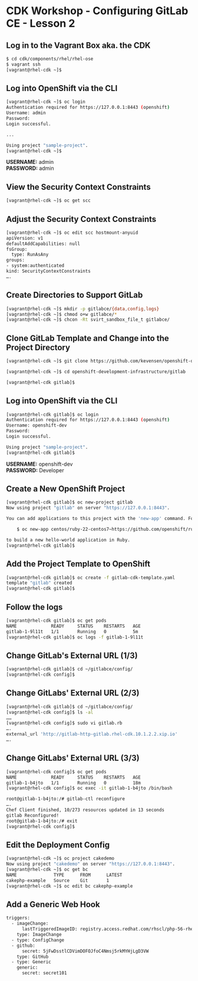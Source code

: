 # CDK Workshop - Configuring GitLab CE - Lesson 2

## Log in to the Vagrant Box aka. the CDK
```bash
$ cd cdk/components/rhel/rhel-ose
$ vagrant ssh
[vagrant@rhel-cdk ~]$
```
## Log into OpenShift via the CLI
```bash
[vagrant@rhel-cdk ~]$ oc login
Authentication required for https://127.0.0.1:8443 (openshift)
Username: admin
Password:
Login successful.

...

Using project "sample-project".
[vagrant@rhel-cdk ~]$
```
**USERNAME:** admin <br/>
**PASSWORD:** admin
## View the Security Context Constraints
```bash
[vagrant@rhel-cdk ~]$ oc get scc
```
## Adjust the Security Context Constraints
```bash
[vagrant@rhel-cdk ~]$ oc edit scc hostmount-anyuid
apiVersion: v1
defaultAddCapabilities: null
fsGroup:
  type: RunAsAny
groups:
- system:authenticated
kind: SecurityContextConstraints
….
```
## Create Directories to Support GitLab
```bash
[vagrant@rhel-cdk ~]$ mkdir -p gitlabce/{data,config,logs}
[vagrant@rhel-cdk ~]$ chmod o+w gitlabce/*
[vagrant@rhel-cdk ~]$ chcon -Rt svirt_sandbox_file_t gitlabce/
```
## Clone GitLab Template and Change into the Project Directory
```bash
[vagrant@rhel-cdk ~]$ git clone https://github.com/kevensen/openshift-development-infrastructure.git

[vagrant@rhel-cdk ~]$ cd openshift-development-infrastructure/gitlab

[vagrant@rhel-cdk gitlab]$
```
## Log into OpenShift via the CLI
```bash
[vagrant@rhel-cdk gitlab]$ oc login
Authentication required for https://127.0.0.1:8443 (openshift)
Username: openshift-dev
Password:
Login successful.

Using project "sample-project".
[vagrant@rhel-cdk gitlab]$
```
**USERNAME:** openshift-dev <br />
**PASSWORD:** Developer
## Create a New OpenShift Project
```bash
[vagrant@rhel-cdk gitlab]$ oc new-project gitlab
Now using project "gitlab" on server "https://127.0.0.1:8443".

You can add applications to this project with the 'new-app' command. For example, try:

    $ oc new-app centos/ruby-22-centos7~https://github.com/openshift/ruby-hello-world.git

to build a new hello-world application in Ruby.
[vagrant@rhel-cdk gitlab]$
```
## Add the Project Template to OpenShift
```bash
[vagrant@rhel-cdk gitlab]$ oc create -f gitlab-cdk-template.yaml
template "gitlab" created
[vagrant@rhel-cdk gitlab]$
```
## Follow the logs
```bash
[vagrant@rhel-cdk gitlab]$ oc get pods
NAME             READY     STATUS    RESTARTS   AGE
gitlab-1-9l11t   1/1       Running   0          5m
[vagrant@rhel-cdk gitlab]$ oc logs -f gitlab-1-9l11t
```
## Change GitLab's External URL (1/3)
```bash
[vagrant@rhel-cdk gitlab]$ cd ~/gitlabce/config/
[vagrant@rhel-cdk config]$
```
## Change GitLabs' External URL (2/3)
```bash
[vagrant@rhel-cdk gitlab]$ cd ~/gitlabce/config/
[vagrant@rhel-cdk config]$ ls -al
……
[vagrant@rhel-cdk config]$ sudo vi gitlab.rb
….
external_url 'http://gitlab-http-gitlab.rhel-cdk.10.1.2.2.xip.io'
….
```
## Change GitLabs' External URL (3/3)
```bash
[vagrant@rhel-cdk config]$ oc get pods
NAME             READY     STATUS    RESTARTS   AGE
gitlab-1-b4jto   1/1       Running   0          18m
[vagrant@rhel-cdk config]$ oc exec -it gitlab-1-b4jto /bin/bash

root@gitlab-1-b4jto:/# gitlab-ctl reconfigure
….
Chef Client finished, 10/273 resources updated in 13 seconds
gitlab Reconfigured!
root@gitlab-1-b4jto:/# exit
[vagrant@rhel-cdk config]$
```
## Edit the Deployment Config
```bash
[vagrant@rhel-cdk ~]$ oc project cakedemo
Now using project "cakedemo" on server "https://127.0.0.1:8443".
[vagrant@rhel-cdk ~]$ oc get bc
NAME              TYPE      FROM      LATEST
cakephp-example   Source    Git       1
[vagrant@rhel-cdk ~]$ oc edit bc cakephp-example
```
## Add a Generic Web Hook
```bash
triggers:
  - imageChange:
      lastTriggeredImageID: registry.access.redhat.com/rhscl/php-56-rhel7:latest
    type: ImageChange
  - type: ConfigChange
  - github:
      secret: 5jFwDsstlCDVimDOFOJfoC4Nmsj5rkMYHjLgD3VW
    type: GitHub
  - type: Generic
    generic:
      secret: secret101
```
